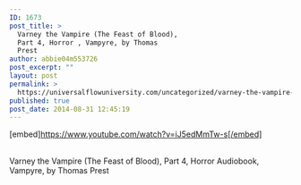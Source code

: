 ```yaml
---
ID: 1673
post_title: >
  Varney the Vampire (The Feast of Blood),
  Part 4, Horror , Vampyre, by Thomas
  Prest
author: abbie04m553726
post_excerpt: ""
layout: post
permalink: >
  https://universalflowuniversity.com/uncategorized/varney-the-vampire-the-feast-of-blood-part-4-horror-vampyre-by-thomas-prest/
published: true
post_date: 2014-08-31 12:45:19
---
```

[embed]https://www.youtube.com/watch?v=iJ5edMmTw-s[/embed]</br></br>
<p>Varney the Vampire (The Feast of Blood), Part 4, Horror Audiobook, Vampyre, by Thomas Prest</p>
